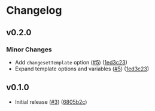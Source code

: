 # Changelog

## v0.2.0

### Minor Changes

- Add `changesetTemplate` option ([#5](https://github.com/spautz/changesets-changelog-format//issues/5)) ([1ed3c23](https://github.com/spautz/changesets-changelog-format//commit/1ed3c233cbdd34051d254fa4c5d52eeb60abc08f))
- Expand template options and variables ([#5](https://github.com/spautz/changesets-changelog-format//issues/5)) ([1ed3c23](https://github.com/spautz/changesets-changelog-format//commit/1ed3c233cbdd34051d254fa4c5d52eeb60abc08f))

## v0.1.0

- Initial release ([#3](https://github.com/spautz/changesets-changelog-format/issues/3)) ([6805b2c](https://github.com/spautz/changesets-changelog-format/commit/6805b2c19ae999271d1db8c3de78f472169ff6c1))
